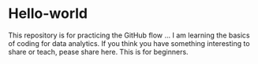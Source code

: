 # Hello-world
This repository is for practicing the GitHub flow ...
I am learning the basics of coding for data analytics. If you think you have something interesting to share or teach, pease share here. This is for beginners. 
